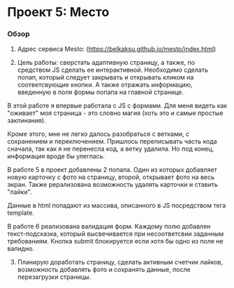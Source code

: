 # Проект 5: Место

### Обзор

1. Адрес сервиса Mesto: (https://belkaksu.github.io/mesto/index.html)

2. Цель работы: сверстать адаптивную страницу, а также, по средством JS сделать ее интерактивной. Необходимо сделать попап, который следует закрывать и открывать кликом на соответсвующие кнопки. А также отражать информацию, введенную в поля формы попапа на главной странице.

В этой работе я впервые работала с JS с формами. Для меня видеть как "оживает" моя страница - это словно магия (хоть это и самые простые заклинания).

Кроме этого, мне не легко далось разобраться с ветками, с сохранением и переключением. Пришлось переписывать часть кода сначала, так как я не перенесла код, а ветку удалила. Но под конец, информация вроде бы улеглась.

В работе 5 в проект добавлены 2 попапа. Один из которых добавляет новую карточку с фото на страницу, второй, открывает фото на весь экран. Также рерализована возможность удалять карточки и ставить "лайки".

Данные в html попадают из массива, описанного в JS посредством тега template.

В работе 6 реализована валидация форм. Каждому полю добавлен текст-подсказка, который высвечивается при несоответсвии заданным требованиям. Кнопка submit блокируется если хотя бы одно из поле не валидно.

3. Планирую доработать страницу, сделать активным счетчик лайков, возможность добавлять фото и сохранять данные, после перезагрузки страницы.
